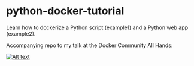 # python-docker-tutorial

Learn how to dockerize a Python script (example1) and a Python web app (example2).

Accompanying repo to my talk at the Docker Community All Hands:

 [![Alt text](https://img.youtube.com/vi/0UG2x2iWerk/hqdefault.jpg)](https://youtu.be/0UG2x2iWerk)
